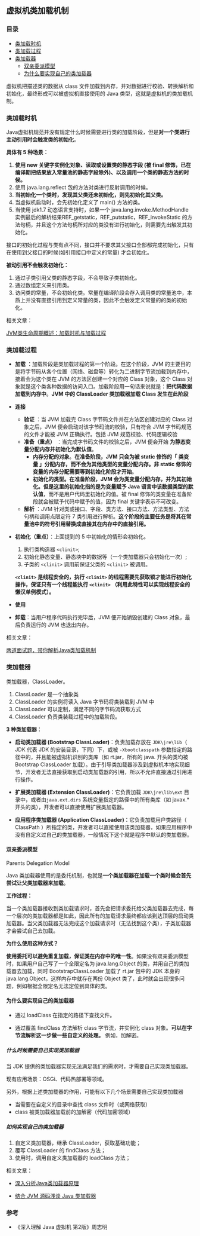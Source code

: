 ## 虚拟机类加载机制

### 目录

- [类加载时机](#类加载时机)
- [类加载过程](#类加载过程)
- [类加载器](#类加载器)
  - [双亲委派模型](#双亲委派模型)
  - [为什么要实现自己的类加载器](#为什么要实现自己的类加载器)



虚拟机把描述类的数据从 class 文件加载到内存，并对数据进行校验、转换解析和初始化，最终形成可以被虚拟机直接使用的 Java 类型，这就是虚拟机的类加载机制。



### 类加载时机

Java虚拟机规范并没有规定什么时候需要进行类的加载阶段，但是**对一个类进行主动引用时会触发类的初始化**。



**具体有 5 种场景：**

1. **使用 new 关键字实例化对象、读取或设置类的静态字段 (被 final 修饰，已在编译期把结果放入常量池的静态字段除外)、以及调用一个类的静态方法的时候。**
2. 使用 java.lang.reflect 包的方法对类进行反射调用的时候。
3. **当初始化一个类时，发现其父类还未初始化，则先初始化其父类。**
4. 当虚拟机启动时，会先初始化定义了 main() 方法的类。
5. 当使用 jdk1.7 动态语言支持时，如果一个 java.lang.invoke.MethodHandle 实例最后的解析结果REF_getstatic，REF_putstatic，REF_invokeStatic 的方法句柄，并且这个方法句柄所对应的类没有进行初始化，则需要先出触发其初始化。



接口的初始化过程与类有点不同，接口并不要求其父接口全部都完成初始化，只有在使用到父接口的时候(如引用接口中定义的常量) 才会初始化。



**被动引用不会触发初始化：**

1. 通过子类引用父类的静态字段，不会导致子类初始化。
2. 通过数组定义来引用类。
3. 访问类的常量，不会初始化类。常量在编译阶段会存入调用类的常量池中，本质上并没有直接引用到定义常量的类，因此不会触发定义常量的的类的初始化。



相关文章：

[JVM类生命周期概述：加载时机与加载过程](https://blog.csdn.net/justloveyou_/article/details/72466105)




### 类加载过程

- **加载** ：加载阶段是类加载过程的第一个阶段。在这个阶段，JVM 的主要目的是将字节码从各个位置（网络、磁盘等）转化为二进制字节流加载到内存中，接着会为这个类在 JVM 的方法区创建一个对应的 Class 对象，这个 Class 对象就是这个类各种数据的访问入口。加载阶段用一句话来说就是：**把代码数据加载到内存中**。**JVM 中的 ClassLoader 类加载器加载 Class 发生在此阶段**

- **连接**
  - **验证** ：当 JVM 加载完 Class 字节码文件并在方法区创建对应的 Class 对象之后，JVM 便会启动对该字节码流的校验，只有符合 JVM 字节码规范的文件才能被 JVM 正确执行。包括 JVM 规范校验、代码逻辑校验
  - **准备（重点）** ：当完成字节码文件的校验之后，JVM 便会开始 **为静态变量分配内存并初始化为默认值**。
    - **内存分配的对象**。**在准备阶段，JVM 只会为被 static 修饰的「 类变量 」分配内存，而不会为其他类型的变量分配内存。非 static 修饰的变量的内存分配需要等到初始化阶段才开始**。
    - **初始化的类型。**在准备阶段，JVM 会为类变量分配内存，并为其初始化。但是这里的初始化指的是**为变量赋予 Java 语言中该数据类型的默认值**，而不是用户代码里初始化的值。被 final 修饰的类变量在准备阶段就会被赋予代码中赋予的值，因为 final 关键字表示不可改变。
  - **解析** ：JVM 针对类或接口、字段、类方法、接口方法、方法类型、方法句柄和调用点限定符 7 类引用进行解析。**这个阶段的主要任务是将其在常量池中的符号引用替换成直接其在内存中的直接引用。**
  
- **初始化（重点）**：上面提到的 5 中初始化的情形会初始化。

  1. 执行类构造器 `<clinit>`;
  2. 初始化静态变量、静态块中的数据等（一个类加载器只会初始化一次）;
  3. 子类的 `<clinit>` 调用前保证父类的 `<clinit>` 被调用。

  **`<clinit>` 是线程安全的，执行 `<clinit>` 的线程需要先获取锁才能进行初始化操作，保证只有一个线程能执行 `<clinit>` （利用此特性可以实现线程安全的懒汉单例模式）。**

- **使用**

- **卸载**：当用户程序代码执行完毕后，JVM 便开始销毁创建的 Class 对象，最后负责运行的 JVM 也退出内存。



相关文章：

[两道面试题，带你解析Java类加载机制](https://www.cnblogs.com/chanshuyi/p/the_java_class_load_mechamism.html)





### 类加载器

类加载器，ClassLoader。

1. ClassLoader 是一个抽象类
2. ClassLoader 的实例将读入 Java 字节码将类装载到 JVM 中
3. ClassLoader 可以定制，满足不同的字节码流获取方式
4. ClassLoader 负责类装载过程中的加载阶段。





**3 种类加载器**：

- **启动类加载器 (Bootstrap ClassLoader)**：负责加载存放在 `JDK\jre\lib`（ JDK 代表 JDK 的安装目录，下同）下，或被 `-Xbootclasspath` 参数指定的路径中的，并且能被虚拟机识别的类库（如 rt.jar，所有的 java. 开头的类均被 Bootstrap ClassLoader 加载）。由于引导类加载器涉及到虚拟机本地实现细节，开发者无法直接获取到启动类加载器的引用，所以不允许直接通过引用进行操作。

- **扩展类加载器 (Extension ClassLoader)**：它负责加载 `JDK\jre\lib\ext` 目录中，或者由`java.ext.dirs` 系统变量指定的路径中的所有类库（如 javax.* 开头的类），开发者可以直接使用扩展类加载器。

- **应用程序类加载器 (Application ClassLoader)**：它负责加载用户类路径（ ClassPath ）所指定的类，开发者可以直接使用该类加载器，如果应用程序中没有自定义过自己的类加载器，一般情况下这个就是程序中默认的类加载器。



#### 双亲委派模型

Parents Delegation Model

Java 类加载器使用的是委托机制，也就是**一个类加载器在加载一个类时候会首先尝试让父类加载器来加载**。



**工作过程：**

当一个类加载器接收到类加载请求时，首先会把请求委托给父类加载器去完成，每一个层次的类加载器都是如此，因此所有的加载请求最终都应该到达顶层的启动类加载器。当父类加载器无法完成这个加载请求时（无法找到这个类），子类加载器才会尝试自己去加载。



**为什么使用这种方式？**

**使用委托可以避免重复加载，保证类在内存中的唯一性**。如果没有双亲委派模型时，如果用户自己写了一个全限定名为 java.lang.Object 的类，并用自己的类加载器去加载，同时 BootstrapClassLoader 加载了 rt.jar 包中的 JDK 本身的 java.lang.Object，这样内存中就存在两份 Object 类了，此时就会出现很多问题，例如根据全限定名无法定位到具体的类。



#### 为什么要实现自己的类加载器

- 通过 loadClass 在指定的路径下查找文件。

- 通过覆盖 findClass 方法解析 class 字节流，并实例化 class 对象。**可以在字节流解析这一步做一些自定义的处理。** 例如，加解密。

  

##### 什么时候需要自己实现类加载器

当 JDK 提供的类加载器实现无法满足我们的需求时，才需要自己实现类加载器。

现有应用场景：OSGi、代码热部署等领域。

另外，根据上述类加载器的作用，可能有以下几个场景需要自己实现类加载器

- 当需要在自定义的目录中查找 class 文件时（或网络获取）
- class 被类加载器加载前的加解密（代码加密领域）



##### 如何实现自己的类加载器

1. 自定义类加载器，继承 ClassLoader，获取基础功能；
2. 覆写 ClassLoader 的 findClass 方法；
3. 使用时，调用自定义类加载器的 loadClass 方法；



相关文章：

- [深入分析Java类加载器原理](https://juejin.im/post/5c866e00f265da2dd1689f8b#heading-8)

- [结合 JVM 源码浅谈 Java 类加载器](http://ifeve.com/jvm-classloader/)



### 参考
- 《深入理解 Java 虚拟机 第2版》周志明
